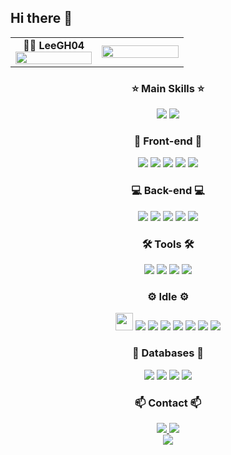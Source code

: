 ## Hi there 👋


<div align="center">

<table>
<tr>
  <td width="50%" align="center">
    <h7><b>👨‍💻 LeeGH04</b></h7>
    <img width="100%" src="https://github-readme-stats.vercel.app/api?username=LeeGH04&show_icons=true&theme=github_dark&include_all_commits=true&count_private=true"/>
  </td>
  <td width="50%" align="center">
    <img width="100%" src="https://github-readme-stats.vercel.app/api/top-langs/?username=LeeGH04&layout=compact&theme=github_dark"/>
  </td>
</tr>
</table>

[//]: # ([![GitHub stats]&#40;https://github-readme-stats.vercel.app/api?username=LeeGH04&show_icons=true&theme=github_dark&#41;]&#40;https://github.com/LeeGH04&#41;)

### ⭐ Main Skills ⭐
<img src="https://img.shields.io/badge/React-20232A?style=for-the-badge&logo=react&logoColor=61DAFB"/>
<img src="https://img.shields.io/badge/Rust-000000?style=for-the-badge&logo=rust&logoColor=white"/>

### 🎨 Front-end 🎨
<img src="https://img.shields.io/badge/React-20232A?style=for-the-badge&logo=react&logoColor=61DAFB"/>
<img src="https://img.shields.io/badge/HTML5-E34F26?style=for-the-badge&logo=html5&logoColor=white"/>
<img src="https://img.shields.io/badge/CSS3-1572B6?style=for-the-badge&logo=css3&logoColor=white"/>
<img src="https://img.shields.io/badge/JavaScript-F7DF1E?style=for-the-badge&logo=javascript&logoColor=black"/>
<img src="https://img.shields.io/badge/TypeScript-007ACC?style=for-the-badge&logo=typescript&logoColor=white"/>

### 💻 Back-end 💻
<img src="https://img.shields.io/badge/Java-ED8B00?style=for-the-badge&logo=openjdk&logoColor=white"/>
<img src="https://img.shields.io/badge/C++-00599C?style=for-the-badge&logo=c%2B%2B&logoColor=white"/>
<img src="https://img.shields.io/badge/.net-512BD4?style=for-the-badge&logo=dotnet&logoColor=white"/>
<img src="https://img.shields.io/badge/Python-3776AB?style=for-the-badge&logo=python&logoColor=white"/>
<img src="https://img.shields.io/badge/Rust-000000?style=for-the-badge&logo=rust&logoColor=white"/>

### 🛠️ Tools 🛠
<img src="https://img.shields.io/badge/Git-F05032?style=for-the-badge&logo=git&logoColor=white"/>
<img src="https://img.shields.io/badge/GitHub-181717?style=for-the-badge&logo=github&logoColor=white"/>
<img src="https://img.shields.io/badge/Notion-000000?style=for-the-badge&logo=notion&logoColor=white"/>
<img src="https://img.shields.io/badge/Figma-F24E1E?style=for-the-badge&logo=figma&logoColor=white"/>

### ⚙️ Idle ⚙️
<img src="https://skillicons.dev/icons?i=vscode" height="28"/>
<img src="https://img.shields.io/badge/WebStorm-000000?style=for-the-badge&logo=webstorm&logoColor=white"/>
<img src="https://img.shields.io/badge/IntelliJ_IDEA-000000?style=for-the-badge&logo=intellijidea&logoColor=white"/>
<img src="https://img.shields.io/badge/PyCharm-000000?style=for-the-badge&logo=pycharm&logoColor=white"/>
<img src="https://img.shields.io/badge/CLion-000000?style=for-the-badge&logo=clion&logoColor=white"/>
<img src="https://img.shields.io/badge/Rider-000000?style=for-the-badge&logo=rider&logoColor=white"/>
<img src="https://img.shields.io/badge/RustRover-000000?style=for-the-badge&logo=jetbrains&logoColor=white"/>
<img src="https://img.shields.io/badge/DataGrip-000000?style=for-the-badge&logo=datagrip&logoColor=white"/>

### 💾 Databases 💾
<img src="https://img.shields.io/badge/Oracle-F80000?style=for-the-badge&logo=oracle&logoColor=white"/>
<img src="https://img.shields.io/badge/MySQL-4479A1?style=for-the-badge&logo=mysql&logoColor=white"/>
<img src="https://img.shields.io/badge/SQLite-003B57?style=for-the-badge&logo=sqlite&logoColor=white"/>
<img src="https://img.shields.io/badge/PostgreSQL-4169E1?style=for-the-badge&logo=postgresql&logoColor=white"/>



[//]: # (![Top Langs]&#40;https://github-readme-stats.vercel.app/api/top-langs/?username=LeeGH04&layout=compact&theme=github_dark&#41;)


### 📫 Contact 📫
<a href="mailto:git_hub_i@icloud.com">
   <img src="https://img.shields.io/badge/iCloud-3693F3?style=for-the-badge&logo=iCloud&logoColor=white"/>
</a>
<a href="https://www.instagram.com/g.__.h_04">
   <img src="https://img.shields.io/badge/Instagram-E4405F?style=for-the-badge&logo=Instagram&logoColor=white"/>
</a>
<div></div>
<img src="https://visitor-badge.laobi.icu/badge?page_id=LeeGH04.LeeGH04"/>


</div>